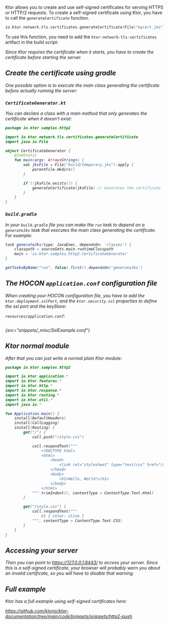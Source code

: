 [//]: # (title: Self-signed certificate)

<include src="lib.xml" include-id="outdated_warning"/>

Ktor allows you to create and use self-signed certificates for serving HTTPS or HTTP/2 requests.
To create a self-signed certificate using Ktor, you have to call the `generateCertificate` function.

```kotlin
io.ktor.network.tls.certificates.generateCertificate(File("mycert.jks"))
```
To use this function, you need to add the `ktor-network-tls-certificates` artifact in the build script:

<var name="artifact_name" value="ktor-network-tls-certificates"/>
<include src="lib.xml" include-id="add_ktor_artifact"/>

Since Ktor requires the certificate when it starts, you have to create the certificate before starting the server.

## Create the certificate using gradle

One possible option is to execute the main class generating the certificate before actually running the server:

### `CertificateGenerator.kt`

You can declare a class with a main method that only generates the certificate when it doesn't exist:

```kotlin
package io.ktor.samples.http2

import io.ktor.network.tls.certificates.generateCertificate
import java.io.File

object CertificateGenerator {
    @JvmStatic
    fun main(args: Array<String>) {
        val jksFile = File("build/temporary.jks").apply {
            parentFile.mkdirs()
        }

        if (!jksFile.exists()) {
            generateCertificate(jksFile) // Generates the certificate
        }
    }
}

```

### `build.gradle`

In your `build.gradle` file you can make the `run` task to depend on a `generateJks` task that executes the main
class generating the certificate. For example:

```groovy
task generateJks(type: JavaExec, dependsOn: 'classes') {
    classpath = sourceSets.main.runtimeClasspath
    main = 'io.ktor.samples.http2.CertificateGenerator'
}

getTasksByName("run", false).first().dependsOn('generateJks')
```

## The HOCON `application.conf` configuration file

When creating your HOCON configuration file, you have to add the `ktor.deployment.sslPort`, and the `ktor.security.ssl`
properties to define the ssl port and the keyStore:

`resources/application.conf`:

```kotlin
```
{src="snippets/_misc/SslExample.conf"}

## Ktor normal module

After that you can just write a normal plain Ktor module: 


```kotlin
package io.ktor.samples.http2

import io.ktor.application.*
import io.ktor.features.*
import io.ktor.http.*
import io.ktor.response.*
import io.ktor.routing.*
import io.ktor.util.*
import java.io.*

fun Application.main() {
    install(DefaultHeaders)
    install(CallLogging)
    install(Routing) {
        get("/") {
            call.push("/style.css")

            call.respondText("""
                <!DOCTYPE html>
                <html>
                    <head>
                        <link rel="stylesheet" type="text/css" href="/style.css">
                    </head>
                    <body>
                        <h1>Hello, World!</h1>
                    </body>
                </html>
            """.trimIndent(), contentType = ContentType.Text.Html)
        }

        get("/style.css") {
            call.respondText("""
                h1 { color: olive }
            """, contentType = ContentType.Text.CSS)
        }
    }
}
```

## Accessing your server

Then you can point to <https://127.0.0.1:8443/> to access your server.
Since this is a self-signed certificate, your browser will probably warn you about an invalid certificate, so
you will have to disable that warning.

## Full example

Ktor has a full example using self-signed certificates here:

<https://github.com/ktorio/ktor-documentation/tree/main/codeSnippets/snippets/http2-push>